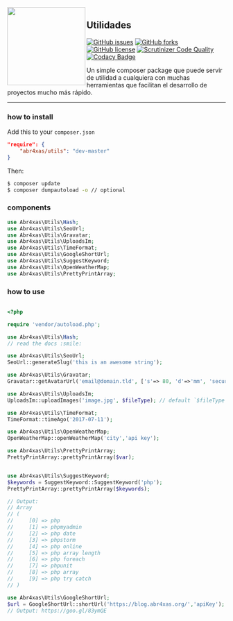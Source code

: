 <img align="left" width="180" src="https://blog.abr4xas.org/icons/apple-icon-180x180.png">

## Utilidades

[![GitHub issues](https://img.shields.io/github/issues/abr4xas/utils.svg?style=flat-square)](https://github.com/abr4xas/utils/issues) [![GitHub forks](https://img.shields.io/github/forks/abr4xas/twig-slug.svg?style=flat-square)](https://github.com/abr4xas/utils/network) [![GitHub license](https://img.shields.io/badge/license-MIT-blue.svg?style=flat-square)](https://raw.githubusercontent.com/abr4xas/utils/master/LICENSE)
[![Scrutinizer Code Quality](https://scrutinizer-ci.com/g/abr4xas/utils/badges/quality-score.png?b=master)](https://scrutinizer-ci.com/g/abr4xas/utils/?branch=master)
[![Codacy Badge](https://api.codacy.com/project/badge/Grade/62d8bf07dc3a4c09bb8eae53edae9871)](https://www.codacy.com/app/ElBlogDeAbr4xas/utils?utm_source=github.com&amp;utm_medium=referral&amp;utm_content=abr4xas/utils&amp;utm_campaign=Badge_Grade)

Un simple composer package que puede servir de utilidad a cualquiera con muchas herramientas que facilitan el desarrollo de proyectos mucho más rápido.

---



### how to install

Add this to your `composer.json`

```json
"require": {
    "abr4xas/utils": "dev-master"
}
```

Then:

```bash
$ composer update
$ composer dumpautoload -o // optional
```

### components

```php
use Abr4xas\Utils\Hash;
use Abr4xas\Utils\SeoUrl;
use Abr4xas\Utils\Gravatar;
use Abr4xas\Utils\UploadsIm;
use Abr4xas\Utils\TimeFormat;
use Abr4xas\Utils\GoogleShortUrl;
use Abr4xas\Utils\SuggestKeyword;
use Abr4xas\Utils\OpenWeatherMap;
use Abr4xas\Utils\PrettyPrintArray;
```

### how to use

```php

<?php

require 'vendor/autoload.php';

use Abr4xas\Utils\Hash;
// read the docs :smile:

use Abr4xas\Utils\SeoUrl;
SeoUrl::generateSlug('this is an awesome string');

use Abr4xas\Utils\Gravatar;
Gravatar::getAvatarUrl('email@domain.tld', ['s'=> 80, 'd'=>'mm', 'secure' => true]);

use Abr4xas\Utils\UploadsIm;
UploadsIm::uploadImages('image.jpg', $fileType); // default `$fileType` image/jpeg

use Abr4xas\Utils\TimeFormat;
TimeFormat::timeAgo('2017-07-11'); 

use Abr4xas\Utils\OpenWeatherMap;
OpenWeatherMap::openWeatherMap('city','api key');

use Abr4xas\Utils\PrettyPrintArray;
PrettyPrintArray::prettyPrintArray($var);


use Abr4xas\Utils\SuggestKeyword;
$keywords = SuggestKeyword::SuggestKeyword('php');
PrettyPrintArray::prettyPrintArray($keywords);

// Output:
// Array
// (
//     [0] => php
//     [1] => phpmyadmin
//     [2] => php date
//     [3] => phpstorm
//     [4] => php online
//     [5] => php array length
//     [6] => php foreach
//     [7] => phpunit
//     [8] => php array
//     [9] => php try catch
// )

use Abr4xas\Utils\GoogleShortUrl;
$url = GoogleShortUrl::shortUrl('https://blog.abr4xas.org/','apiKey');
// Output: https://goo.gl/83ymQE
```
